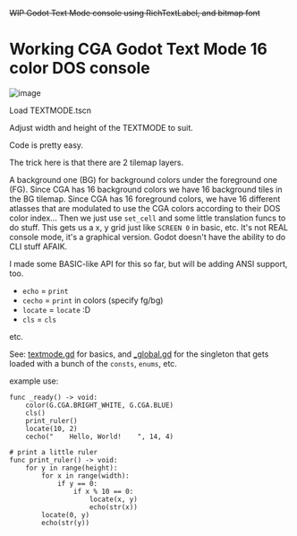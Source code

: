 <del>WIP Godot Text Mode console using RichTextLabel, and bitmap font</del>

# Working CGA Godot Text Mode 16 color DOS console

![image](https://github.com/user-attachments/assets/0206398b-f128-4126-b79e-6282e94e4634)

Load TEXTMODE.tscn

Adjust width and height of the TEXTMODE to suit.

Code is pretty easy.

The trick here is that there are 2 tilemap layers.

A background one (BG) for background colors under the foreground one (FG). Since CGA has 16 background colors we have 16 background tiles in the BG tilemap. Since CGA has 16 foreground colors, we have 16 different atlasses that are modulated to use the CGA colors according to their DOS color index... Then we just use `set_cell` and some little translation funcs to do stuff. This gets us a x, y grid just like `SCREEN 0` in basic, etc. It's not REAL console mode, it's a graphical version. Godot doesn't have the ability to do CLI stuff AFAIK.

I made some BASIC-like API for this so far, but will be adding ANSI support, too.

- `echo` = `print`
- `cecho` = `print` in colors (specify fg/bg)
- `locate` = `locate` :D
- `cls` = `cls`

etc.

See: [textmode.gd](textmode.gd) for basics, and [_global.gd](_global.gd) for the singleton that gets loaded with a bunch of the `consts`, `enums`, etc.

example use:
```gdscript
func _ready() -> void:
	color(G.CGA.BRIGHT_WHITE, G.CGA.BLUE)
	cls()
	print_ruler()
	locate(10, 2)
	cecho("    Hello, World!    ", 14, 4)

# print a little ruler
func print_ruler() -> void:
	for y in range(height):
		for x in range(width):
			if y == 0:
				if x % 10 == 0:
					locate(x, y)
					echo(str(x))
		locate(0, y)
		echo(str(y))
```
